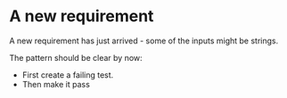 A new requirement
=================

A new requirement has just arrived - some of the inputs might be strings.

The pattern should be clear by now:

* First create a failing test.
* Then make it pass
